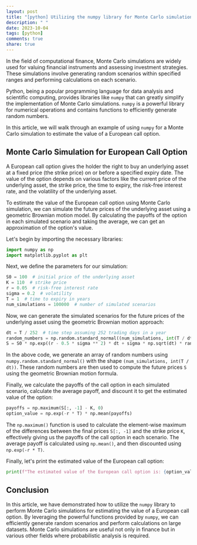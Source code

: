 ```yaml
---
layout: post
title: "[python] Utilizing the numpy library for Monte Carlo simulations"
description: " "
date: 2023-10-04
tags: [python]
comments: true
share: true
---
```


In the field of computational finance, Monte Carlo simulations are widely used for valuing financial instruments and assessing investment strategies. These simulations involve generating random scenarios within specified ranges and performing calculations on each scenario.

Python, being a popular programming language for data analysis and scientific computing, provides libraries like `numpy` that can greatly simplify the implementation of Monte Carlo simulations. `numpy` is a powerful library for numerical operations and contains functions to efficiently generate random numbers.

In this article, we will walk through an example of using `numpy` for a Monte Carlo simulation to estimate the value of a European call option.

## Monte Carlo Simulation for European Call Option

A European call option gives the holder the right to buy an underlying asset at a fixed price (the strike price) on or before a specified expiry date. The value of the option depends on various factors like the current price of the underlying asset, the strike price, the time to expiry, the risk-free interest rate, and the volatility of the underlying asset.

To estimate the value of the European call option using Monte Carlo simulation, we can simulate the future prices of the underlying asset using a geometric Brownian motion model. By calculating the payoffs of the option in each simulated scenario and taking the average, we can get an approximation of the option's value.

Let's begin by importing the necessary libraries:

```python
import numpy as np
import matplotlib.pyplot as plt
```

Next, we define the parameters for our simulation:

```python
S0 = 100  # initial price of the underlying asset
K = 110  # strike price
r = 0.05  # risk-free interest rate
sigma = 0.2  # volatility
T = 1  # time to expiry in years
num_simulations = 100000  # number of simulated scenarios
```

Now, we can generate the simulated scenarios for the future prices of the underlying asset using the geometric Brownian motion approach:

```python
dt = T / 252  # time step assuming 252 trading days in a year
random_numbers = np.random.standard_normal((num_simulations, int(T / dt)))
S = S0 * np.exp((r - 0.5 * sigma ** 2) * dt + sigma * np.sqrt(dt) * random_numbers.cumsum(axis=1))
```

In the above code, we generate an array of random numbers using `numpy.random.standard_normal()` with the shape `(num_simulations, int(T / dt))`. These random numbers are then used to compute the future prices `S` using the geometric Brownian motion formula.

Finally, we calculate the payoffs of the call option in each simulated scenario, calculate the average payoff, and discount it to get the estimated value of the option:

```python
payoffs = np.maximum(S[:, -1] - K, 0)
option_value = np.exp(-r * T) * np.mean(payoffs)
```

The `np.maximum()` function is used to calculate the element-wise maximum of the differences between the final prices `S[:, -1]` and the strike price `K`, effectively giving us the payoffs of the call option in each scenario. The average payoff is calculated using `np.mean()`, and then discounted using `np.exp(-r * T)`.

Finally, let's print the estimated value of the European call option:

```python
print(f"The estimated value of the European call option is: {option_value:.2f}")
```

## Conclusion

In this article, we have demonstrated how to utilize the `numpy` library to perform Monte Carlo simulations for estimating the value of a European call option. By leveraging the powerful functions provided by `numpy`, we can efficiently generate random scenarios and perform calculations on large datasets. Monte Carlo simulations are useful not only in finance but in various other fields where probabilistic analysis is required.